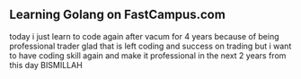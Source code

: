 ## Learning Golang on FastCampus.com
today i just learn to code again after vacum for 4 years
because of being professional trader
glad that is left coding and success on trading
but i want to have coding skill again and make it professional
in the next 2 years from this day BISMILLAH